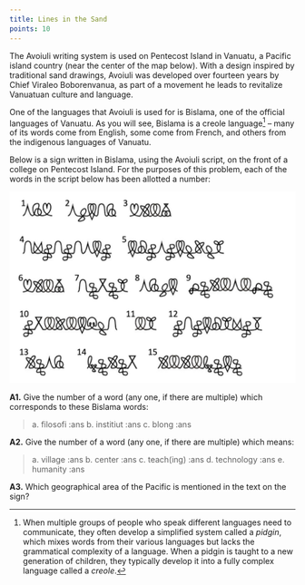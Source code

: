```yaml
---
title: Lines in the Sand
points: 10
---
```


The Avoiuli writing system is used on Pentecost Island in Vanuatu, a Pacific island country (near the center of
the map below). With a design inspired by traditional sand drawings, Avoiuli was developed over fourteen
years by Chief Viraleo Boborenvanua, as part of a movement he leads to revitalize Vanuatuan culture and
language.

One of the languages that Avoiuli is used for is Bislama, one of the official languages of Vanuatu. As you will
see, Bislama is a creole language[^1]
– many of its words come from English, some come from French, and
others from the indigenous languages of Vanuatu.

Below is a sign written in Bislama, using the Avoiuli script, on the front of a college on Pentecost Island. For
the purposes of this problem, each of the words in the script below has been allotted a number:

![Bislama script](../../pimg/naclo2022a-1.png)

**A1.** Give the number of a word (any one, if there are multiple) which corresponds to these Bislama words:

> a. filosofi :ans 
b. institiut :ans
c. blong :ans

**A2.** Give the number of a word (any one, if there are multiple) which means:

> a. village :ans
b. center :ans
c. teach(ing) :ans
d. technology :ans
e. humanity :ans

**A3.** Which geographical area of the Pacific is mentioned in the text on the sign?

[^1]: When multiple groups of people who speak different languages need to communicate, they often develop a simplified system
called a *pidgin*, which mixes words from their various languages but lacks the grammatical complexity of a language. When a
pidgin is taught to a new generation of children, they typically develop it into a fully complex language called a *creole*.